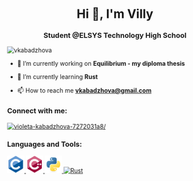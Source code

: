 <h1 align="center">Hi 👋, I'm Villy</h1>
<h3 align="center">Student @ELSYS Technology High School</h3>

<p align="left"> <img src="https://komarev.com/ghpvc/?username=vkabadzhova&label=Profile%20views&color=0e75b6&style=flat" alt="vkabadzhova" /> </p>

- 🔭 I’m currently working on **Equilibrium - my diploma thesis**

- 🌱 I’m currently learning **Rust**

- 📫 How to reach me **vkabadzhova@gmail.com**

<h3 align="left">Connect with me:</h3>
<p align="left">
<a href="https://linkedin.com/in/violeta-kabadzhova-7272031a8/" target="blank"><img align="center" src="https://raw.githubusercontent.com/rahuldkjain/github-profile-readme-generator/master/src/images/icons/Social/linked-in-alt.svg" alt="violeta-kabadzhova-7272031a8/" height="30" width="40" /></a>
</p>

<h3 align="left">Languages and Tools:</h3>
<p align="left"> <a href="https://www.cprogramming.com/" target="_blank"> <img src="https://raw.githubusercontent.com/devicons/devicon/master/icons/c/c-original.svg" alt="c" width="40" height="40"/> </a> <a href="https://www.w3schools.com/cpp/" target="_blank"> <img src="https://raw.githubusercontent.com/devicons/devicon/master/icons/cplusplus/cplusplus-original.svg" alt="cplusplus" width="40" height="40"/> </a> <a href="https://www.python.org" target="_blank"> <img src="https://raw.githubusercontent.com/devicons/devicon/master/icons/python/python-original.svg" alt="python" width="40" height="40"/> </a> 
<a href="https://www.rust-lang.org/" target="_blank"> <img src="https://www.rust-lang.org/static/images/rust-logo-blk.svg" alt="Rust" width="40" height="40"/> </a> </p>
